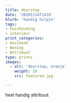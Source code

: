 ```yaml
---
title: deurstop
date: '20201114T1410'
blurb: 'handig hulpje'
tags:
- huishouding
- interieur
print_categories:
- Geschenk
- Woning
- Attribuut
type: prints
images:
  - alt: 'deurstop, oranje'
    weight: 10
    src: featured.jpg

---
```

heel handig attribuut
